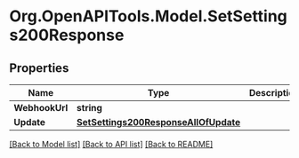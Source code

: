 # Org.OpenAPITools.Model.SetSettings200Response

## Properties

Name | Type | Description | Notes
------------ | ------------- | ------------- | -------------
**WebhookUrl** | **string** |  | [optional] 
**Update** | [**SetSettings200ResponseAllOfUpdate**](SetSettings200ResponseAllOfUpdate.md) |  | 

[[Back to Model list]](../README.md#documentation-for-models) [[Back to API list]](../README.md#documentation-for-api-endpoints) [[Back to README]](../README.md)

